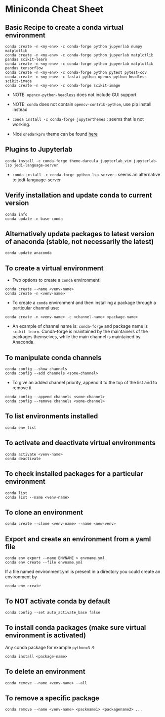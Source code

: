# Miniconda Cheat Sheet

## Basic Recipe to create a conda virtual environment

```console
conda create -n <my-env> -c conda-forge python jupyerlab numpy matplotlib
conda create -n <my-env> -c conda-forge python jupyerlab matplotlib pandas scikit-learn
conda create -n <my-env> -c conda-forge python jupyerlab matplotlib pandas tensorflow
conda create -n <my-env> -c conda-forge python pytest pytest-cov
conda create -n <my-env> -c fastai python opencv-python-headless scikit-image
conda create -n <my-env> -c conda-forge scikit-image
```

- NOTE: `opencv-python-headless` does not include GUI support
- NOTE: `conda` does not contain `opencv-contrib-python`, use pip install instead

- `conda install -c conda-forge jupyterthemes` : seems that is not working.
- Nice `onedarkpro` theme can be found [here](https://github.com/johnnybarrels/jupyterlab_onedarkpro)

## Plugins to Jupyterlab

```console
conda install -c conda-forge theme-darcula jupyterlab_vim jupyterlab-lsp jedi-language-server
```
- `conda install -c conda-forge python-lsp-server` : seems an alternative to jedi-language-server

## Verify installation and update conda to current version

```console
conda info
conda update -n base conda
```

## Alternatively update packages to latest version of anaconda (stable, not necessarily the latest)

```console
conda update anaconda
```

## To create a virtual environment

- Two options to create a `conda` environment:

```console
conda create --name <venv-name>
conda create -n <venv-name>
```

- To create a `conda` environment and then installing a package through a particular channel use:

```console
conda create -n <venv-name> -c <channel-name> <package-name>
```

- An example of channel name is: `conda-forge` and package name is `scikit-learn`. Conda-forge is maintained by the maintainers of the packages themselves, while the main channel is maintained by Anaconda.

## To manipulate conda channels

```console
conda config --show channels
conda config --add channels <some-channel>
```

- To give an added channel priority, append it to the top of the list and to remove it

```console
conda config --append channels <some-channel>
conda config --remove channels <some-channel>
```

## To list environments installed

```console
conda env list
```

## To activate and deactivate virtual environments

```console
conda activate <venv-name>
conda deactivate
```

## To check installed packages for a particular environment

```console
conda list
conda list --name <venv-name>
```

## To clone an environment

```
conda create --clone <venv-name> --name <new-venv>
```

## Export and create an environment from a yaml file

```console
conda env export --name ENVNAME > envname.yml
conda env create --file envname.yml
```

If a file named environment.yml is present in a directory you could create an environment by

```console
conda env create
```

## To NOT activate conda by default

```console
conda config --set auto_activate_base false
```

## To install conda packages (make sure virtual environment is activated)

Any conda package for example `python=3.9`

```console
conda install <package-name>
```

## To delete an environment

```console
conda remove --name <venv-name> --all
```

## To remove a specific package

```console
conda remove --name <venv-name> <packname1> <packagename2> ...
```
